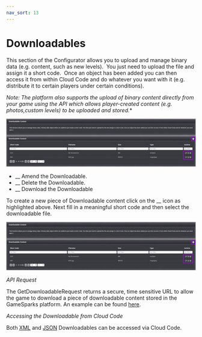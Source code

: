 ```yaml
---
nav_sort: 13
---
```

# Downloadables

This section of the Configurator allows you to upload and manage binary data (e.g. content, such as new levels).  You just need to upload the file and assign it a short code.  Once an object has been added you can then access it from within Cloud Code and do whatever you want with it (e.g. distribute it to certain players under certain conditions).

**Note*: The platform also supports the upload of binary content directly from your game using the API which allows player-created content (e.g. photos,custom levels) to be uploaded and stored.**

![](img\Downloadables\1.jpg)

* __ Amend the Downloadable.
* __ Delete the Downloadable.
* __ Download the Downloadable


To create a new piece of Downloadable content click on the __ icon as highlighted above. Next fill in a meaningful short code and then select the downloadable file.

![](img\Downloadables\1.jpg)

*API Request*

The GetDownloadableRequest returns a secure, time sensitive URL to allow the game to download a piece of downloadable content stored in the GameSparks platform. An example can be found [here](/?p=2240).

*Accessing the Downloadable from Cloud Code*

Both [XML](https://docs.gamesparks.net/documentation/cloud-code-api/spark-cloud-code-api/spark#downloadableXml) and [JSON](https://docs.gamesparks.net/documentation/cloud-code-api/spark-cloud-code-api/spark#downloadableJson) Downloadables can be accessed via Cloud Code.
